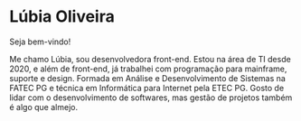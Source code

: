 # Lúbia Oliveira

Seja bem-vindo!

Me chamo Lúbia, sou desenvolvedora front-end. Estou na área de TI desde 2020, e além de front-end, já trabalhei com programação para mainframe, suporte e design.
Formada em Análise e Desenvolvimento de Sistemas na FATEC PG e técnica em Informática para Internet pela ETEC PG.
Gosto de lidar com o desenvolvimento de softwares, mas gestão de projetos também é algo que almejo.

<!--
**lubiaoliveira01/lubiaoliveira01** is a ✨ _special_ ✨ repository because its `README.md` (this file) appears on your GitHub profile.

Here are some ideas to get you started:

- 🔭 I’m currently working on ...
- 🌱 I’m currently learning ...
- 👯 I’m looking to collaborate on ...
- 🤔 I’m looking for help with ...
- 💬 Ask me about ...
- 📫 How to reach me: ...
- 😄 Pronouns: ...
- ⚡ Fun fact: ...
-->
